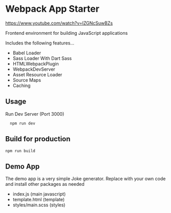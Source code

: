 # Webpack App Starter

https://www.youtube.com/watch?v=IZGNcSuwBZs

Frontend environment for building JavaScript applications

Includes the following features...

- Babel Loader
- Sass Loader With Dart Sass
- HTMLWebpackPlugin
- WebpackDevServer
- Asset Resource Loader
- Source Maps
- Caching

## Usage

Run Dev Server (Port 3000)

```
  npm run dev
```

## Build for production

```
npm run build
```

## Demo App

The demo app is a very simple Joke generator. Replace with your own code and install other packages as needed

- index.js (main javascript)
- template.html (template)
- styles/main.scss (styles)
